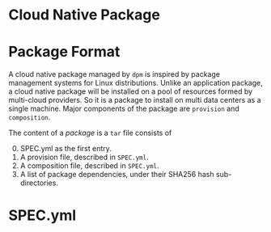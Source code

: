 # Cloud Native Package

# Package Format
A cloud native package managed by `dpm` is inspired by package management systems for Linux distributions.
Unlike an application package, a cloud native package will be installed on a pool of resources formed by multi-cloud providers.
So it is a package to install on multi data centers as a single machine. Major components of the package are `provision` and `composition`.

The content of a _package_ is a `tar` file consists of

  0. SPEC.yml as the first entry.
  0. A provision file, described in `SPEC.yml`.
  0. A composition file, described in `SPEC.yml`.
  0. A list of package dependencies, under their SHA256 hash sub-directories.

# SPEC.yml
